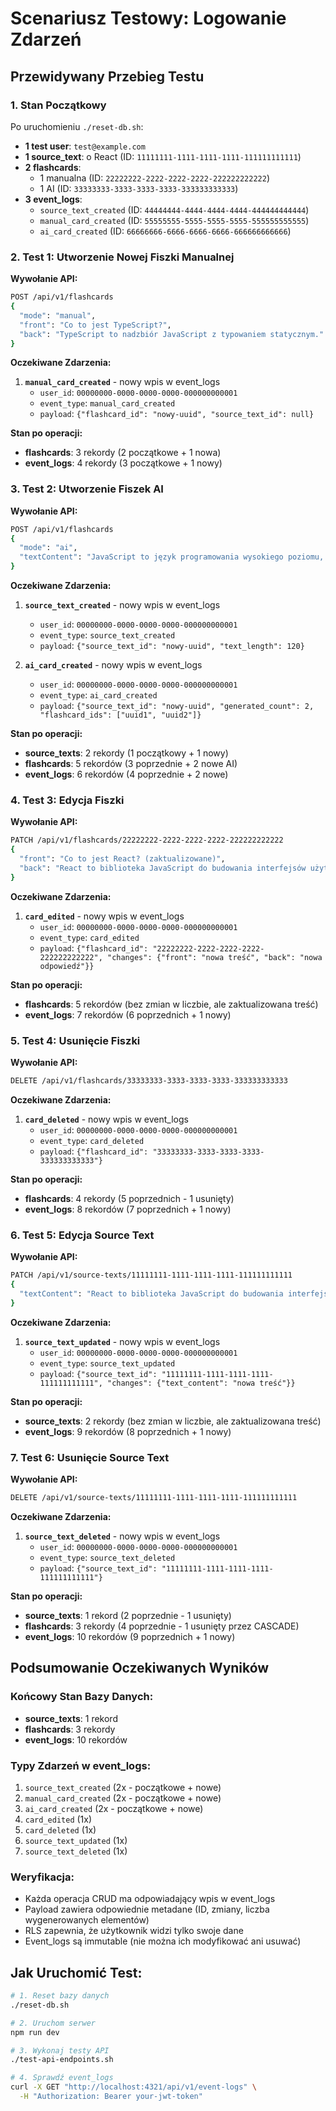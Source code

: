 # Scenariusz Testowy: Logowanie Zdarzeń

## Przewidywany Przebieg Testu

### 1. Stan Początkowy
Po uruchomieniu `./reset-db.sh`:
- **1 test user**: `test@example.com`
- **1 source_text**: o React (ID: `11111111-1111-1111-1111-111111111111`)
- **2 flashcards**: 
  - 1 manualna (ID: `22222222-2222-2222-2222-222222222222`)
  - 1 AI (ID: `33333333-3333-3333-3333-333333333333`)
- **3 event_logs**:
  - `source_text_created` (ID: `44444444-4444-4444-4444-444444444444`)
  - `manual_card_created` (ID: `55555555-5555-5555-5555-555555555555`)
  - `ai_card_created` (ID: `66666666-6666-6666-6666-666666666666`)

### 2. Test 1: Utworzenie Nowej Fiszki Manualnej
**Wywołanie API:**
```bash
POST /api/v1/flashcards
{
  "mode": "manual",
  "front": "Co to jest TypeScript?",
  "back": "TypeScript to nadzbiór JavaScript z typowaniem statycznym."
}
```

**Oczekiwane Zdarzenia:**
1. **`manual_card_created`** - nowy wpis w event_logs
   - `user_id`: `00000000-0000-0000-0000-000000000001`
   - `event_type`: `manual_card_created`
   - `payload`: `{"flashcard_id": "nowy-uuid", "source_text_id": null}`

**Stan po operacji:**
- **flashcards**: 3 rekordy (2 początkowe + 1 nowa)
- **event_logs**: 4 rekordy (3 początkowe + 1 nowy)

### 3. Test 2: Utworzenie Fiszek AI
**Wywołanie API:**
```bash
POST /api/v1/flashcards
{
  "mode": "ai",
  "textContent": "JavaScript to język programowania wysokiego poziomu, interpretowany, używany głównie do tworzenia interaktywnych stron internetowych."
}
```

**Oczekiwane Zdarzenia:**
1. **`source_text_created`** - nowy wpis w event_logs
   - `user_id`: `00000000-0000-0000-0000-000000000001`
   - `event_type`: `source_text_created`
   - `payload`: `{"source_text_id": "nowy-uuid", "text_length": 120}`

2. **`ai_card_created`** - nowy wpis w event_logs
   - `user_id`: `00000000-0000-0000-0000-000000000001`
   - `event_type`: `ai_card_created`
   - `payload`: `{"source_text_id": "nowy-uuid", "generated_count": 2, "flashcard_ids": ["uuid1", "uuid2"]}`

**Stan po operacji:**
- **source_texts**: 2 rekordy (1 początkowy + 1 nowy)
- **flashcards**: 5 rekordów (3 poprzednie + 2 nowe AI)
- **event_logs**: 6 rekordów (4 poprzednie + 2 nowe)

### 4. Test 3: Edycja Fiszki
**Wywołanie API:**
```bash
PATCH /api/v1/flashcards/22222222-2222-2222-2222-222222222222
{
  "front": "Co to jest React? (zaktualizowane)",
  "back": "React to biblioteka JavaScript do budowania interfejsów użytkownika. (zaktualizowane)"
}
```

**Oczekiwane Zdarzenia:**
1. **`card_edited`** - nowy wpis w event_logs
   - `user_id`: `00000000-0000-0000-0000-000000000001`
   - `event_type`: `card_edited`
   - `payload`: `{"flashcard_id": "22222222-2222-2222-2222-222222222222", "changes": {"front": "nowa treść", "back": "nowa odpowiedź"}}`

**Stan po operacji:**
- **flashcards**: 5 rekordów (bez zmian w liczbie, ale zaktualizowana treść)
- **event_logs**: 7 rekordów (6 poprzednich + 1 nowy)

### 5. Test 4: Usunięcie Fiszki
**Wywołanie API:**
```bash
DELETE /api/v1/flashcards/33333333-3333-3333-3333-333333333333
```

**Oczekiwane Zdarzenia:**
1. **`card_deleted`** - nowy wpis w event_logs
   - `user_id`: `00000000-0000-0000-0000-000000000001`
   - `event_type`: `card_deleted`
   - `payload`: `{"flashcard_id": "33333333-3333-3333-3333-333333333333"}`

**Stan po operacji:**
- **flashcards**: 4 rekordy (5 poprzednich - 1 usunięty)
- **event_logs**: 8 rekordów (7 poprzednich + 1 nowy)

### 6. Test 5: Edycja Source Text
**Wywołanie API:**
```bash
PATCH /api/v1/source-texts/11111111-1111-1111-1111-111111111111
{
  "textContent": "React to biblioteka JavaScript do budowania interfejsów użytkownika. Została stworzona przez Meta (dawniej Facebook) i jest używana do tworzenia aplikacji jednostronicowych."
}
```

**Oczekiwane Zdarzenia:**
1. **`source_text_updated`** - nowy wpis w event_logs
   - `user_id`: `00000000-0000-0000-0000-000000000001`
   - `event_type`: `source_text_updated`
   - `payload`: `{"source_text_id": "11111111-1111-1111-1111-111111111111", "changes": {"text_content": "nowa treść"}}`

**Stan po operacji:**
- **source_texts**: 2 rekordy (bez zmian w liczbie, ale zaktualizowana treść)
- **event_logs**: 9 rekordów (8 poprzednich + 1 nowy)

### 7. Test 6: Usunięcie Source Text
**Wywołanie API:**
```bash
DELETE /api/v1/source-texts/11111111-1111-1111-1111-111111111111
```

**Oczekiwane Zdarzenia:**
1. **`source_text_deleted`** - nowy wpis w event_logs
   - `user_id`: `00000000-0000-0000-0000-000000000001`
   - `event_type`: `source_text_deleted`
   - `payload`: `{"source_text_id": "11111111-1111-1111-1111-111111111111"}`

**Stan po operacji:**
- **source_texts**: 1 rekord (2 poprzednie - 1 usunięty)
- **flashcards**: 3 rekordy (4 poprzednie - 1 usunięty przez CASCADE)
- **event_logs**: 10 rekordów (9 poprzednich + 1 nowy)

## Podsumowanie Oczekiwanych Wyników

### Końcowy Stan Bazy Danych:
- **source_texts**: 1 rekord
- **flashcards**: 3 rekordy
- **event_logs**: 10 rekordów

### Typy Zdarzeń w event_logs:
1. `source_text_created` (2x - początkowe + nowe)
2. `manual_card_created` (2x - początkowe + nowe)
3. `ai_card_created` (2x - początkowe + nowe)
4. `card_edited` (1x)
5. `card_deleted` (1x)
6. `source_text_updated` (1x)
7. `source_text_deleted` (1x)

### Weryfikacja:
- Każda operacja CRUD ma odpowiadający wpis w event_logs
- Payload zawiera odpowiednie metadane (ID, zmiany, liczba wygenerowanych elementów)
- RLS zapewnia, że użytkownik widzi tylko swoje dane
- Event_logs są immutable (nie można ich modyfikować ani usuwać)

## Jak Uruchomić Test:

```bash
# 1. Reset bazy danych
./reset-db.sh

# 2. Uruchom serwer
npm run dev

# 3. Wykonaj testy API
./test-api-endpoints.sh

# 4. Sprawdź event_logs
curl -X GET "http://localhost:4321/api/v1/event-logs" \
  -H "Authorization: Bearer your-jwt-token"
``` 